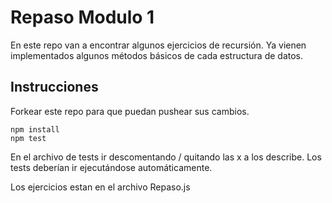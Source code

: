 ﻿# Repaso Modulo 1

En este repo van a encontrar algunos ejercicios de recursión.
Ya vienen implementados algunos métodos básicos de cada estructura de datos.

## Instrucciones

Forkear este repo para que puedan pushear sus cambios.

    npm install
    npm test

En el archivo de tests ir descomentando / quitando las x a los describe.
Los tests deberían ir ejecutándose automáticamente.

Los ejercicios estan en el archivo Repaso.js
